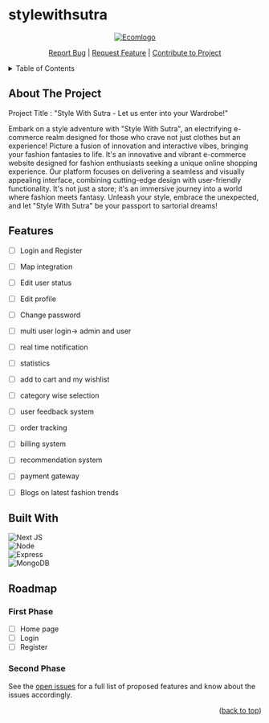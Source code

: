 # stylewithsutra

<a name="stylewithsutra"></a>

<!-- PROJECT LOGO -->

<div align="center">
  <a href="https://github.com/sangatrokaya/stylewithsutra">
  
  ![Ecomlogo](https://github.com/sangatrokaya/stylewithsutra/assets/65339985/403868f2-d43c-4c0c-8e4a-c0a4cbca6ae9)
  </a>

</div>
<p align ='center'> 
    <a href="https://github.com/sangatrokaya/stylewithsutra/issues">Report Bug</a> 
   |
    <a href="https://github.com/sangatrokaya/stylewithsutra/issues">Request Feature</a>
  |
    <a href="https://github.com/sangatrokaya/stylewithsutra/">Contribute to Project</a>
</p>



<!-- TABLE OF CONTENTS -->
<details>
  <summary>Table of Contents</summary>
  <ol>
    <li>
      <a href="#about-the-project">About The Project</a>
      <ul>
        <li><a href="#built-with">Built With</a></li>
      </ul>
    </li>
    <li>
      <a href="#getting-started">Getting Started</a>
      <ul>
        <li><a href="#prerequisites">Prerequisites</a></li>
        <li><a href="#installation">Installation</a></li>
      </ul>
    </li>
    <li><a href="#usage">Usage</a></li>
    <li><a href="#roadmap">Roadmap</a></li>
    <li><a href="#contributing">Contributing</a></li>
    <li><a href="#license">License</a></li>
    <li><a href="#contact">Contact</a></li>
    <li><a href="#acknowledgments">Acknowledgments</a></li>
  </ol>
</details>


## About The Project
Project Title : "Style With Sutra - Let us enter into your Wardrobe!"

Embark on a style adventure with "Style With Sutra", an electrifying e-commerce realm designed for those who crave not just clothes but an experience! Picture a fusion of innovation and interactive vibes, bringing your fashion fantasies to life. It's an innovative and vibrant e-commerce website designed for fashion enthusiasts seeking a unique online shopping experience. Our platform focuses on delivering a seamless and visually appealing interface, combining cutting-edge design with user-friendly functionality.
It's not just a store; it's an immersive journey into a world where fashion meets fantasy. Unleash your style, embrace the unexpected, and let "Style With Sutra" be your passport to sartorial dreams!

## Features
- [ ] Login and Register
- [ ] Map integration
- [ ] Edit user status
- [ ] Edit profile
- [ ] Change password
- [ ] multi user login-> admin and user
- [ ] real time notification
- [ ] statistics
- [ ] add to cart and my wishlist
- [ ] category wise selection
- [ ] user feedback system
- [ ] order tracking
- [ ] billing system
- [ ] recommendation system
- [ ] payment gateway
- [ ] Blogs on latest fashion trends


## Built With
 ![Next JS](https://img.shields.io/badge/Next-black?style=for-the-badge&logo=next.js&logoColor=white)  <br>
 ![Node](https://img.shields.io/badge/Node.js-339933?style=for-the-badge&logo=nodedotjs&logoColor=white)  <br>
 ![Express](https://img.shields.io/badge/Express.js-000000?style=for-the-badge&logo=express&logoColor=white)  <br>
 ![MongoDB](https://img.shields.io/badge/MongoDB-4EA94B?style=for-the-badge&logo=mongodb&logoColor=white)  <br>


 ## Roadmap

### First Phase
- [ ] Home page
- [ ] Login
- [ ] Register

### Second Phase

See the [open issues](https://github.com/sangatrokaya/stylewithsutra/issues) for a full list of proposed features and know about the issues accordingly.

<p align="right">(<a href="#readme-top">back to top</a>)</p>